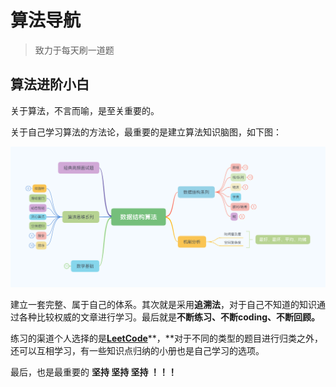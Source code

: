 # 算法导航

> 致力于每天刷一道题

## 算法进阶小白

关于算法，不言而喻，是至关重要的。

关于自己学习算法的方法论，最重要的是建立算法知识脑图，如下图：

![algo](https://github.com/Wangbaoqi/blogImgs/blob/master/nateImgs/algorithm/algo.png?raw=true)

建立一套完整、属于自己的体系。其次就是采用**追溯法**，对于自己不知道的知识通过各种比较权威的文章进行学习。最后就是**不断练习、不断coding、不断回顾。**

练习的渠道个人选择的是[**LeetCode**](https://leetcode-cn.com/)**，**对于不同的类型的题目进行归类之外，还可以互相学习，有一些知识点归纳的小册也是自己学习的选项。

最后，也是最重要的 **坚持 坚持 坚持 ！！！**

